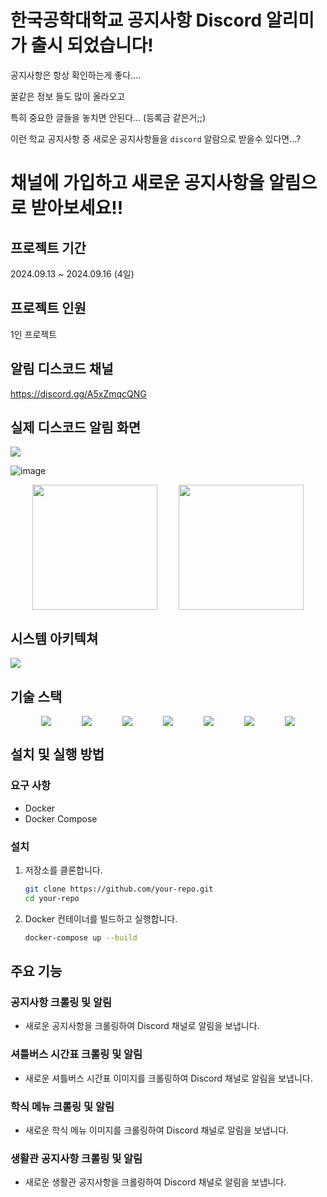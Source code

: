 # 한국공학대학교 공지사항 Discord 알리미가 출시 되었습니다!

공지사항은 항상 확인하는게 좋다….

꿀같은 정보 들도 많이 올라오고

특히 중요한 글들을 놓치면 안된다… (등록금 같은거;;)

이런 학교 공지사항 중 새로운 공지사항들을 `discord` 알람으로 받을수 있다면…?

# 채널에 가입하고 새로운 공지사항을 알림으로 받아보세요!!

## 프로젝트 기간

2024.09.13 ~ 2024.09.16 (4일)

## 프로젝트 인원

1인 프로젝트

## 알림 디스코드 채널

https://discord.gg/A5xZmqcQNG

## 실제 디스코드 알림 화면

<img src="https://velog.velcdn.com/images/twoone14/post/c500be3f-a426-4b7d-b4a8-6b95c45e8cae/image.png">

![image](https://github.com/user-attachments/assets/9bd77bc9-b992-4b5d-816b-5c45be90a5dd)


<div style="display: flex; justify-content: space-evenly">
  <img 
width="200" src="https://velog.velcdn.com/images/twoone14/post/6b33f6dd-e2cf-4b65-8c5d-cad49f48ad78/image.png"><img 
width="200" src="https://velog.velcdn.com/images/twoone14/post/2495cb2c-f1ed-404c-b938-261a3260e782/image.png">
</div>

## 시스템 아키텍쳐

![](https://velog.velcdn.com/images/twoone14/post/5514adef-8ad6-4582-a44a-3c1cab8c2181/image.png)

## 기술 스택

<div style="display: flex; justify-content: space-evenly; flex-wrap: wrap;">
<img src="https://img.shields.io/badge/fastapi-009688?style=for-the-badge&logo=fastapi&logoColor=white"><img src="https://img.shields.io/badge/selenium-43B02A?style=for-the-badge&logo=selenium&logoColor=white"><img src="https://img.shields.io/badge/docker-2496ED?style=for-the-badge&logo=docker&logoColor=white"><img src="https://img.shields.io/badge/amazonec2-FF9900?style=for-the-badge&logo=amazonec2&logoColor=white"><img src="https://img.shields.io/badge/discord-5865F2?style=for-the-badge&logo=discord&logoColor=white"><img src="https://img.shields.io/badge/sqlalchemy-D71F00?style=for-the-badge&logo=sqlalchemy&logoColor=white"><img src="https://img.shields.io/badge/sqlite-003B57?style=for-the-badge&logo=sqlite&logoColor=white">
  </div>

## 설치 및 실행 방법

### 요구 사항

- Docker
- Docker Compose

### 설치

1. 저장소를 클론합니다.

   ```sh
   git clone https://github.com/your-repo.git
   cd your-repo
   ```

2. Docker 컨테이너를 빌드하고 실행합니다.
   ```sh
   docker-compose up --build
   ```

## 주요 기능

### 공지사항 크롤링 및 알림

- 새로운 공지사항을 크롤링하여 Discord 채널로 알림을 보냅니다.

### 셔틀버스 시간표 크롤링 및 알림

- 새로운 셔틀버스 시간표 이미지를 크롤링하여 Discord 채널로 알림을 보냅니다.

### 학식 메뉴 크롤링 및 알림

- 새로운 학식 메뉴 이미지를 크롤링하여 Discord 채널로 알림을 보냅니다.

### 생활관 공지사항 크롤링 및 알림

- 새로운 생활관 공지사항을 크롤링하여 Discord 채널로 알림을 보냅니다.
